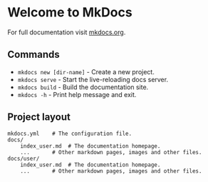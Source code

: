 # Welcome to MkDocs

For full documentation visit [mkdocs.org](https://www.mkdocs.org).

## Commands

* `mkdocs new [dir-name]` - Create a new project.
* `mkdocs serve` - Start the live-reloading docs server.
* `mkdocs build` - Build the documentation site.
* `mkdocs -h` - Print help message and exit.

## Project layout

    mkdocs.yml    # The configuration file.
    docs/
        index_user.md  # The documentation homepage.
        ...       # Other markdown pages, images and other files.
    docs/user/
        index_user.md  # The documentation homepage.
        ...       # Other markdown pages, images and other files.
